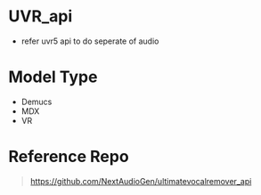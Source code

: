 # UVR_api
+ refer uvr5 api to do seperate of audio

# Model Type
+ Demucs
+ MDX
+ VR

# Reference Repo
> https://github.com/NextAudioGen/ultimatevocalremover_api

